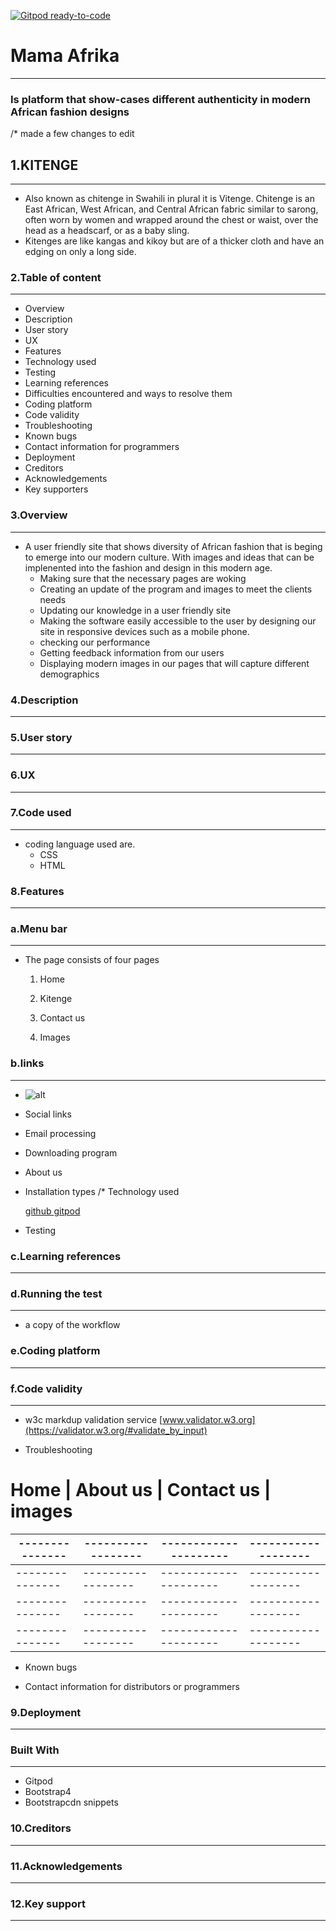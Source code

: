 [![Gitpod ready-to-code](https://img.shields.io/badge/Gitpod-ready--to--code-blue?logo=gitpod)](https://gitpod.io/#https://github.com/SNMcdarby/mama-afrika)

# Mama Afrika
-------------
###  Is platform that show-cases different authenticity in modern African fashion designs 

/* made a few changes to edit 

## 1.KITENGE 
------------
- Also known as chitenge in Swahili in plural it is Vitenge. Chitenge is an East African, West African, and Central African fabric similar to sarong, often worn by women and wrapped around the chest or waist, over the head as a headscarf, or as a baby sling. 
- Kitenges are like kangas and kikoy but are of a thicker cloth and have an edging on only a long side.


### 2.Table of content
---------------------
- Overview
- Description
- User story
- UX
- Features
- Technology used
- Testing
- Learning references
- Difficulties encountered and ways to resolve them
- Coding platform
- Code validity
- Troubleshooting
- Known bugs
- Contact information for programmers
- Deployment
- Creditors
- Acknowledgements 
- Key supporters 





### 3.Overview
-------------

 -  A user friendly site that shows diversity of African fashion that is beging to emerge into our modern culture.
  With images and ideas that can be implenented into the fashion and design in this modern age.
    - Making sure that the necessary pages are woking
    - Creating an update of the program and images to meet the clients needs
    - Updating our knowledge in a user friendly site
    - Making the software easily accessible to the user by designing our site in responsive devices such as a mobile phone. 
    - checking our performance
    - Getting feedback information from our users
    - Displaying modern images in our pages that will capture different demographics

### 4.Description
--------------------


### 5.User story
------------




### 6.UX
-------


### 7.Code used
-------------


  - coding language used are.
    - CSS
     - HTML


### 8.Features
 --------------



  ### a.Menu bar 
  --------------

 - The page consists of four pages
  
    1. Home

    2. Kitenge

    3. Contact us

    4. Images



### b.links
----------


  * ![alt](https://links)

  * Social links

  * Email processing

  * Downloading program 

  * About us

  * Installation types /* Technology used

    [github ](https://github.com/)
    [gitpod](https://f4bc8abb-58a7-4a37-b776-a4d955c9ed38.ws-eu01.gitpod.io/#/workspace/mama-afrika)
 - Testing


### c.Learning references
-------------------------------



### d.Running the test 
------------------------
 - a copy of the workflow




### e.Coding platform
---------------------------



### f.Code validity
-----------------------
 - w3c markdup validation service
[www.validator.w3.org](https://validator.w3.org/#validate_by_input)

- Troubleshooting
# Home         | About us         | Contact us          | images
---------------|------------------|---------------------|-------------------
---------------|------------------|---------------------|-------------------
---------------|------------------|---------------------|-------------------
---------------|------------------|---------------------|-------------------
---------------|------------------|---------------------|-------------------



- Known bugs

- Contact information for distributors or programmers

### 9.Deployment
------------------


### Built With
-----------------
 - Gitpod 
 - Bootstrap4 
 - Bootstrapcdn snippets



### 10.Creditors
-----------------

### 11.Acknowledgements
----------------------

### 12.Key support
-------------------------

